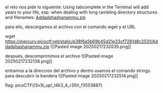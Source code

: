 el reto nos pide lo siguiente:
Using tabcomplete in the Terminal will add years to your life, esp. when dealing with long rambling directory structures and filenames: [Addadshashanammu.zip](https://mercury.picoctf.net/static/e38f6a5b69b45d21e33cf7281d8c2531/Addadshashanammu.zip)

para ello, descargamos el archivo con el comando wget y el URL

wget https://mercury.picoctf.net/static/e38f6a5b69b45d21e33cf7281d8c2531/Addadshashanammu.zip
![[Pasted image 20250217232035.png]]

después, descomprimimos el archivo
![[Pasted image 20250217232138.png]]

entramos a la direccion del archivo y dentro usamos el comando strings para descubrir la bandera 
![[Pasted image 20250217232514.png]]

flag: picoCTF{l3v3l_up!_t4k3_4_r35t!_f3553887}
